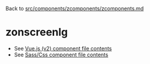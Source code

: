 Back to [src/components/zcomponents/zcomponents.md](../../zcomponents.md)

# zonscreenlg

 - See [Vue.js (v2) component file contents](./zonscreenlg.vue)
 - See [Sass/Css component file contents](./zonscreenlg.scss)
